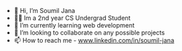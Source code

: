 - 👋 Hi, I’m Soumil Jana
- 👨‍🎓 Im a 2nd year CS Undergrad Student
- 🌱 I’m currently learning web development
- 💞️ I’m looking to collaborate on any possible projects 
- 📫 How to reach me - www.linkedin.com/in/soumil-jana


<!---
GravE-22/GravE-22 is a ✨ special ✨ repository because its `README.md` (this file) appears on your GitHub profile.
You can click the Preview link to take a look at your changes.
--->
